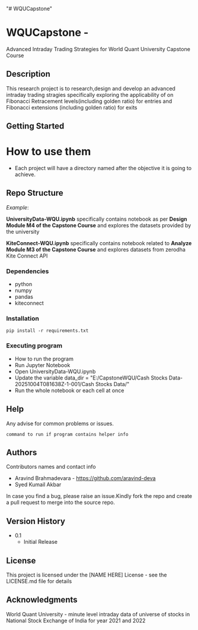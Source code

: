 "# WQUCapstone" 
# WQUCapstone - 

Advanced Intraday Trading Strategies for World Quant University Capstone Course

## Description

This research project is to research,design and develop an advanced intraday trading stragies specifically exploring the applicability of on Fibonacci Retracement levels(including golden ratio) for entries and Fibonacci extensions (including golden ratio) for exits 

## Getting Started

# How to use them

- Each project will have a directory named after the objective it is going to achieve. 

## Repo Structure

_Example_: 

**UniversityData-WQU.ipynb** specifically contains notebook as per **Design Module M4 of the Capstone Course** and explores the datasets provided by the university 

**KiteConnect-WQU.ipynb** specifically contains notebook related to  **Analyze Module M3 of the Capstone Course** and explores datasets from zerodha Kite Connect API

### Dependencies

* python
* numpy
* pandas
* kiteconnect


### Installation 
```
pip install -r requirements.txt
```

### Executing program

* How to run the program
* Run Jupyter Notebook 
* Open UniversityData-WQU.ipynb
* Update the variable data_dir = "E:/CapstoneWQU/Cash Stocks Data-20251004T081638Z-1-001/Cash Stocks Data/"
* Run the whole notebook or each cell at once

## Help

Any advise for common problems or issues.
```
command to run if program contains helper info
```

## Authors

Contributors names and contact info

* Aravind Brahmadevara - https://github.com/aravind-deva
* Syed Kumail Akbar

In case you find a bug, please raise an issue.Kindly fork the repo and create a pull request to merge into the source repo.

## Version History

* 0.1
    * Initial Release

## License

This project is licensed under the [NAME HERE] License - see the LICENSE.md file for details

## Acknowledgments

World Quant University - minute level intraday data of universe of stocks in National Stock Exchange of India for year 2021 and 2022